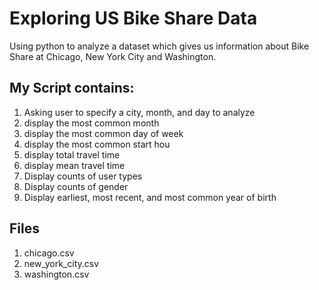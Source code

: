 # Exploring US Bike Share Data
Using python to analyze a dataset which gives us information about Bike Share at Chicago, New York City and Washington.
## My Script contains:
1. Asking user to specify a city, month, and day to analyze
2. display the most common month
3. display the most common day of week
4. display the most common start hou
5. display total travel time
6. display mean travel time
7. Display counts of user types
8. Display counts of gender
9. Display earliest, most recent, and most common year of birth
## Files
1. chicago.csv
2. new_york_city.csv
3. washington.csv



